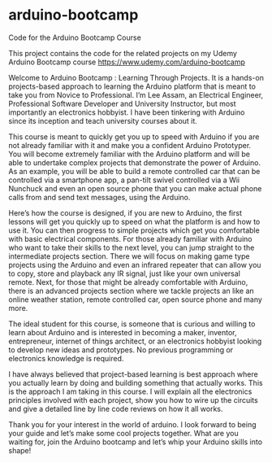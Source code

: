# arduino-bootcamp
Code for the Arduino Bootcamp Course

This project contains the code for the related projects on my Udemy Arduino Bootcamp course
https://www.udemy.com/arduino-bootcamp


Welcome to Arduino Bootcamp : Learning Through Projects. It is a hands-on projects-based approach to learning the Arduino platform that is meant to  take you from Novice to Professional. I’m Lee Assam, an Electrical Engineer, Professional Software Developer and University Instructor, but most importantly an electronics hobbyist. I have been tinkering with Arduino since its inception and teach university courses about it.

This course is meant to quickly get you up to speed with Arduino if you are not already familiar with it and make you a confident Arduino Prototyper.  You will become extremely familiar with the Arduino platform and will be able to undertake complex projects that demonstrate the power of Arduino. As an example, you will be able to build a remote controlled car that can be controlled via a smartphone app, a pan-tilt swivel controlled via a Wii Nunchuck and even an open source phone that you can make actual phone calls from and send text messages, using the Arduino.

Here’s how the course is designed, if you are new to Arduino, the first lessons will get you quickly up to speed on what the platform is and how to use it. You can then progress to simple projects which get you comfortable with basic electrical components.
For those already familiar with Arduino who want to take their skills to the next level, you can jump straight to the intermediate projects section. There we will focus on making game type projects using the Arduino and even an infrared repeater that can allow you to copy, store and playback any IR signal, just like your own universal remote.
Next, for those that might be already comfortable with Arduino, there is an advanced projects section where we tackle projects an like an online weather station, remote controlled car, open source phone and many more.

The ideal student for this course, is someone that is curious and willing to learn about Arduino and is interested in becoming a maker, inventor, entrepreneur, internet of things architect, or an electronics hobbyist looking to develop new ideas and prototypes. No previous programming or electronics knowledge is required. 

I have always believed that project-based learning is best approach where you actually learn by doing and building something that actually works. This is the approach I am taking in this course. I will explain all the electronics principles involved with each project, show you how to wire up the circuits and give a detailed line by line code reviews on how it all works. 

Thank you for your interest in the world of arduino. I look forward to being your guide and let’s make some cool projects together. What are you waiting for, join the Arduino bootcamp and let’s whip your Arduino skills into shape!
